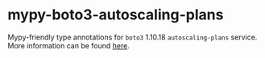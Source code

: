 # mypy-boto3-autoscaling-plans

Mypy-friendly type annotations for `boto3` 1.10.18 `autoscaling-plans` service.
More information can be found [here](https://github.com/vemel/mypy_boto3).
